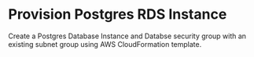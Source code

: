 # Provision Postgres RDS Instance
Create a Postgres Database Instance and Databse security group with an existing subnet group using AWS CloudFormation template.